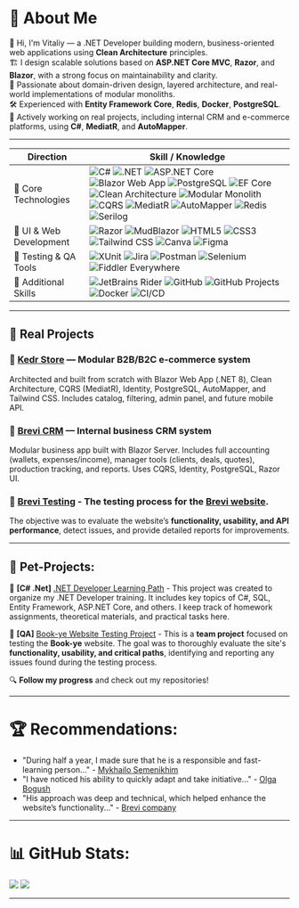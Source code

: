 # 💫 About Me
👋 Hi, I'm Vitaliy — a .NET Developer building modern, business-oriented web applications using **Clean Architecture** principles.<br/>
🏗 I design scalable solutions based on **ASP.NET Core MVC**, **Razor**, and **Blazor**, with a strong focus on maintainability and clarity.<br/>
🧩 Passionate about domain-driven design, layered architecture, and real-world implementations of modular monoliths.<br/>
🛠 Experienced with **Entity Framework Core**, **Redis**, **Docker**, **PostgreSQL**.<br/>
📁 Actively working on real projects, including internal CRM and e-commerce platforms, using **C#**, **MediatR**, and **AutoMapper**.<br/>

---
| Direction                            | Skill / Knowledge                    |
| ------------------------------------ | -------------------------------------|
| 🧠 Core Technologies      | ![C#](https://img.shields.io/badge/C%23-239120?style=plastic&logo=csharp&logoColor=white) ![.NET](https://img.shields.io/badge/.NET-512BD4?style=plastic&logo=dotnet&logoColor=white) ![ASP.NET Core](https://img.shields.io/badge/ASP.NET_Core-512BD4?style=plastic&logo=dotnet&logoColor=white) ![Blazor Web App](https://img.shields.io/badge/Blazor_Web_App-512BD4?style=plastic&logo=dotnet&logoColor=white) ![PostgreSQL](https://img.shields.io/badge/PostgreSQL-336791?style=plastic&logo=postgresql&logoColor=white) ![EF Core](https://img.shields.io/badge/EF_Core-512BD4?style=plastic&logo=dotnet&logoColor=white) ![Clean Architecture](https://img.shields.io/badge/Clean_Architecture-6E4AFF?style=plastic&logo=archlinux&logoColor=white) ![Modular Monolith](https://img.shields.io/badge/Modular_Monolith-00A8E8?style=plastic&logo=windows&logoColor=white) ![CQRS](https://img.shields.io/badge/CQRS-007ACC?style=plastic&logo=microsoft&logoColor=white) ![MediatR](https://img.shields.io/badge/MediatR-000000?style=plastic&logo=mediatr&logoColor=white) ![AutoMapper](https://img.shields.io/badge/AutoMapper-D94F45?style=plastic&logo=automapper&logoColor=white) ![Redis](https://img.shields.io/badge/Redis-DD0031?style=plastic&logo=redis&logoColor=white) ![Serilog](https://img.shields.io/badge/Serilog-15C213?style=plastic&logo=serilog&logoColor=white)         
| 🎨 UI & Web Development |  ![Razor](https://img.shields.io/badge/Razor-512BD4?style=plastic&logo=dotnet&logoColor=white) ![MudBlazor](https://img.shields.io/badge/MudBlazor-512BD4?style=plastic&logo=dotnet&logoColor=white) ![HTML5](https://img.shields.io/badge/HTML5-E34F26?style=plastic&logo=html5&logoColor=white) ![CSS3](https://img.shields.io/badge/CSS3-1572B6?style=plastic&logo=css3&logoColor=white) ![Tailwind CSS](https://img.shields.io/badge/Tailwind_CSS-38B2AC?style=plastic&logo=tailwindcss&logoColor=white) ![Canva](https://img.shields.io/badge/Canva-%2300C4CC.svg?style=plastic&logo=Canva&logoColor=white) ![Figma](https://img.shields.io/badge/Figma-F24E1E?style=plastic&logo=figma&logoColor=white)                   |
| 🧪 Testing & QA Tools |  ![XUnit](https://img.shields.io/badge/XUnit-15C213?style=plastic&logo=serilog&logoColor=white) ![Jira](https://img.shields.io/badge/Jira-0052CC?style=plastic&logo=jira&logoColor=white) ![Postman](https://img.shields.io/badge/Postman-FF6C37?style=plastic&logo=postman&logoColor=white) ![Selenium](https://img.shields.io/badge/Selenium-43B02A?style=plastic&logo=selenium&logoColor=white) ![Fiddler Everywhere](https://img.shields.io/badge/Fiddler_Everywhere-007ACC?style=plastic)                  |
| 🧰 Additional Skills |  ![JetBrains Rider](https://img.shields.io/badge/JetBrains_Rider-000000?style=plastic&logo=jetbrains&logoColor=white) ![GitHub](https://img.shields.io/badge/GitHub-181717?style=plastic&logo=github&logoColor=white) ![GitHub Projects](https://img.shields.io/badge/GitHub_Projects-181717?style=plastic&logo=github&logoColor=white) ![Docker](https://img.shields.io/badge/Docker-2496ED?style=plastic&logo=docker&logoColor=white) ![CI/CD](https://img.shields.io/badge/CI%2FCD-007ACC?style=plastic&logo=azuredevops&logoColor=white)                 |

---

## 🚀 Real Projects

### 🔸 [Kedr Store](https://github.com/users/Weretik/projects/7) — Modular B2B/B2C e-commerce system
Architected and built from scratch with Blazor Web App (.NET 8), Clean Architecture, CQRS (MediatR), Identity, PostgreSQL, AutoMapper, and Tailwind CSS. Includes catalog, filtering, admin panel, and future mobile API.

### 🔸 [Brevi CRM](https://github.com/users/Weretik/projects/8) — Internal business CRM system
Modular business app built with Blazor Server. Includes full accounting (wallets, expenses/income), manager tools (clients, deals, quotes), production tracking, and reports. Uses CQRS, Identity, PostgreSQL, Razor UI.

### 🔸 [Brevi Testing](https://github.com/users/Weretik/projects/6)  - The **testing process** for the **[Brevi website](https://brevi.com.ua/)**. 
The objective was to evaluate the website’s **functionality, usability, and API performance**, detect issues, and provide detailed reports for improvements. 

---

## 🚀 Pet-Projects:

📌 **[C# .Net]** [.NET Developer Learning Path](https://github.com/users/Weretik/projects/4)  - This project was created to organize my .NET Developer training. It includes key topics of C#, SQL, Entity Framework, ASP.NET Core, and others. I keep track of homework assignments, theoretical materials, and practical tasks here.

📌 **[QA]** [Book-ye Website Testing Project](https://github.com/users/Weretik/projects/5)  - This is a **team project** focused on testing the **Book-ye** website. The goal was to thoroughly evaluate the site's **functionality, usability, and critical paths**, identifying and reporting any issues found during the testing process.


🔍 **Follow my progress** and check out my repositories!  

---

# 🏆 Recommendations:
- "During half a year, I made sure that he is a responsible and fast-learning person..." - [Mykhailo Semenikhim](https://www.linkedin.com/in/vitaliythupin/)
- "I have noticed his ability to quickly adapt and take initiative..." - [Olga Bogush](https://github.com/Weretik/Portfolio-QA-Engineer/blob/main/Recommendations/Recommendation%20from%20Olha%20Bohush%20(Kedr%2C%20Doorios).pdf)
- "His approach was deep and technical, which helped enhance the website’s functionality..." - [Brevi company](https://github.com/Weretik/Portfolio-QA-Engineer/blob/main/Recommendations/Recommendation%20from%20Yulia%20Sogokon%20(Brevi).pdf)

---

# 📊 GitHub Stats:
![](https://github-readme-stats.vercel.app/api?username=Weretik&theme=dark&hide_border=false&include_all_commits=true&count_private=true) ![](https://nirzak-streak-stats.vercel.app/?user=Weretik&theme=dark&hide_border=false)<br/>

<!--
![](https://github-readme-stats.vercel.app/api/top-langs/?username=Weretik&theme=dark&hide_border=false&include_all_commits=false&count_private=false&layout=compact)

### 🔝 Top Contributed Repo
![](https://github-contributor-stats.vercel.app/api?username=Weretik&limit=5&theme=github_dark&combine_all_yearly_contributions=true)

-->
---





